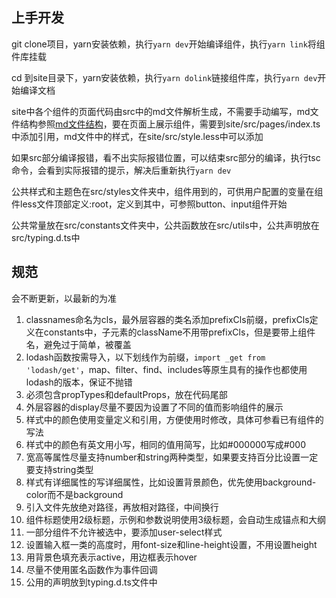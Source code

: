## 上手开发
git clone项目，yarn安装依赖，执行`yarn dev`开始编译组件，执行`yarn link`将组件库挂载

cd 到site目录下，yarn安装依赖，执行`yarn dolink`链接组件库，执行`yarn dev`开始编译文档

site中各个组件的页面代码由src中的md文件解析生成，不需要手动编写，md文件结构参照[md文件结构](https://github.com/redleaf-fe/redleaf-rc/blob/master/md%e6%96%87%e4%bb%b6%e7%bb%93%e6%9e%84.md)，要在页面上展示组件，需要到site/src/pages/index.ts中添加引用，md文件中的样式，在site/src/style.less中可以添加

如果src部分编译报错，看不出实际报错位置，可以结束src部分的编译，执行tsc命令，会看到实际报错的提示，解决后重新执行`yarn dev`

公共样式和主题色在src/styles文件夹中，组件用到的，可供用户配置的变量在组件less文件顶部定义:root，定义到其中，可参照button、input组件开始

公共常量放在src/constants文件夹中，公共函数放在src/utils中，公共声明放在src/typing.d.ts中

## 规范
会不断更新，以最新的为准

1. classnames命名为cls，最外层容器的类名添加prefixCls前缀，prefixCls定义在constants中，子元素的className不用带prefixCls，但是要带上组件名，避免过于简单，被覆盖
2. lodash函数按需导入，以下划线作为前缀，`import _get from 'lodash/get'`，map、filter、find、includes等原生具有的操作也都使用lodash的版本，保证不抛错
3. 必须包含propTypes和defaultProps，放在代码尾部
4. 外层容器的display尽量不要因为设置了不同的值而影响组件的展示
5. 样式中的颜色使用变量定义和引用，方便使用时修改，具体可参看已有组件的写法
6. 样式中的颜色有英文用小写，相同的值用简写，比如#000000写成#000
7. 宽高等属性尽量支持number和string两种类型，如果要支持百分比设置一定要支持string类型
8. 样式有详细属性的写详细属性，比如设置背景颜色，优先使用background-color而不是background
9. 引入文件先放绝对路径，再放相对路径，中间换行
10. 组件标题使用2级标题，示例和参数说明使用3级标题，会自动生成锚点和大纲
11. 一部分组件不允许被选中，要添加user-select样式
12. 设置输入框一类的高度时，用font-size和line-height设置，不用设置height
13. 用背景色填充表示active，用边框表示hover
14. 尽量不使用匿名函数作为事件回调
15. 公用的声明放到typing.d.ts文件中


